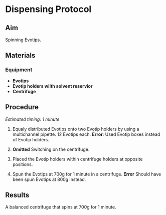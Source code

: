 # Dispensing Protocol


## Aim

Spinning Evotips.


## Materials

### Equipment

- **Evotips**
- **Evotip holders wilth solvent reservior**
- **Centrifuge**


## Procedure

*Estimated timing: 1 minute*

1. Equaly distributed Evotips onto two Evotip holders by using a multichannel pipette. 12 Evotips each. 
**Error**: Used Evotip boxes instead of Evotip holders.

2. **Omitted** Switching on the centrifuge.

3. Placed the Evotip holders within centrifuge holders at opposite positions.

4. Spun the Evotips at 700g for 1 minute in a centrifuge.
**Error** Should have been spun Evotips at 800g instead.


## Results

A balanced centrifuge that spins at 700g for 1 minute.
